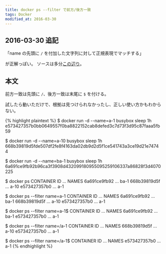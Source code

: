 ```yaml
---
title: docker ps --filter で前方/後方一致
tags: Docker
modified_at: 2016-03-30
---
```

## 2016-03-30 追記

「name の先頭に `/` を付加した文字列に対して正規表現でマッチする」

が正解っぽい。
ソースは多分[この辺り](https://github.com/docker/engine-api/blob/v0.3.1/types/filters/parse.go#L167-L183)。


## 本文

前方一致は先頭に `/`、後方一致は末尾に `$` を付ける。

試したら動いただけで、根拠は見つけられなかったし、正しい使い方かもわからない。

{% highlight plaintext %}
$ docker run -d --name=a-1 busybox sleep 1h
e573427357b0bb0649557f0ba8822152cab8defed3c7d73f3d95c87faaa5fb59

$ docker run -d --name=a-10 busybox sleep 1h
668b39819d5fde507df2fe8f4163da02db9d2d5f1ce541743a3ce19d21e74744

$ docker run -d --name=ba-1 busybox sleep 1h
6a691ce9fb92b96ca3f3908d432099180955095259106337a86828f3d4070225

$ docker ps
CONTAINER ID        ...        NAMES
6a691ce9fb92        ...        ba-1
668b39819d5f        ...        a-10
e573427357b0        ...        a-1

$ docker ps --filter name=a-1
CONTAINER ID        ...        NAMES
6a691ce9fb92        ...        ba-1
668b39819d5f        ...        a-10
e573427357b0        ...        a-1

$ docker ps --filter name=a-1$
CONTAINER ID        ...        NAMES
6a691ce9fb92        ...        ba-1
e573427357b0        ...        a-1

$ docker ps --filter name=/a-1
CONTAINER ID        ...        NAMES
668b39819d5f        ...        a-10
e573427357b0        ...        a-1

$ docker ps --filter name=/a-1$
CONTAINER ID        ...        NAMES
e573427357b0        ...        a-1
{% endhighlight %}
